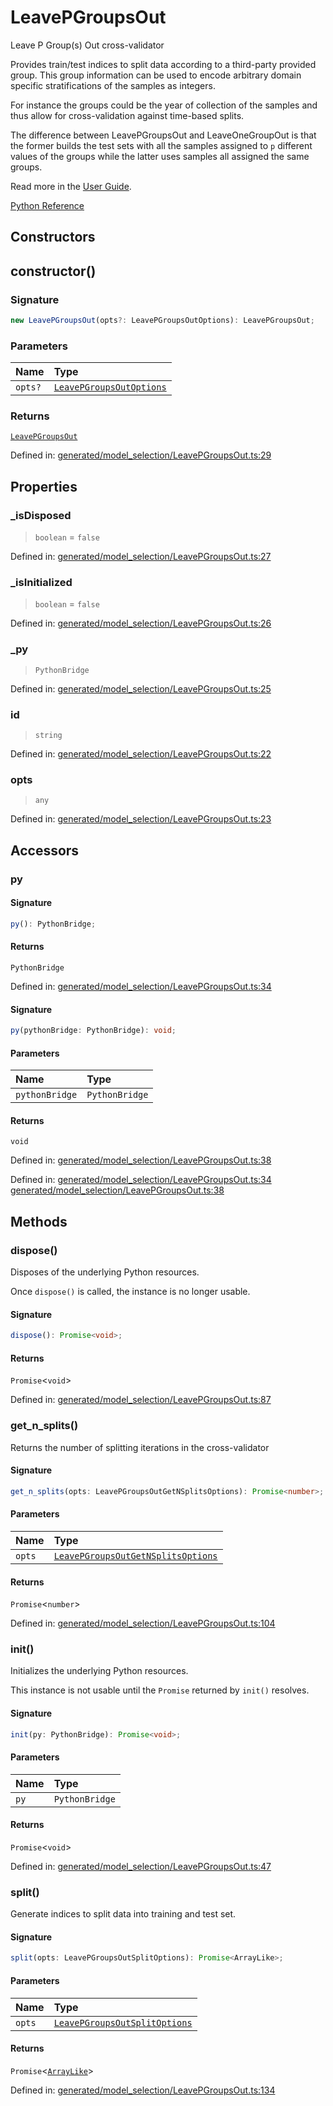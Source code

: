 # LeavePGroupsOut

Leave P Group(s) Out cross-validator

Provides train/test indices to split data according to a third-party provided group. This group information can be used to encode arbitrary domain specific stratifications of the samples as integers.

For instance the groups could be the year of collection of the samples and thus allow for cross-validation against time-based splits.

The difference between LeavePGroupsOut and LeaveOneGroupOut is that the former builds the test sets with all the samples assigned to `p` different values of the groups while the latter uses samples all assigned the same groups.

Read more in the [User Guide](../cross_validation.html#leave-p-groups-out).

[Python Reference](https://scikit-learn.org/stable/modules/generated/sklearn.model_selection.LeavePGroupsOut.html)

## Constructors

## constructor()

### Signature

```ts
new LeavePGroupsOut(opts?: LeavePGroupsOutOptions): LeavePGroupsOut;
```

### Parameters

| Name | Type |
| :------ | :------ |
| `opts?` | [`LeavePGroupsOutOptions`](../interfaces/LeavePGroupsOutOptions.md) |

### Returns

[`LeavePGroupsOut`](LeavePGroupsOut.md)

Defined in:  [generated/model\_selection/LeavePGroupsOut.ts:29](https://github.com/transitive-bullshit/scikit-learn-ts/blob/122b3c0/packages/sklearn/src/generated/model_selection/LeavePGroupsOut.ts#L29)

## Properties

### \_isDisposed

> `boolean`  = `false`

Defined in:  [generated/model\_selection/LeavePGroupsOut.ts:27](https://github.com/transitive-bullshit/scikit-learn-ts/blob/122b3c0/packages/sklearn/src/generated/model_selection/LeavePGroupsOut.ts#L27)

### \_isInitialized

> `boolean`  = `false`

Defined in:  [generated/model\_selection/LeavePGroupsOut.ts:26](https://github.com/transitive-bullshit/scikit-learn-ts/blob/122b3c0/packages/sklearn/src/generated/model_selection/LeavePGroupsOut.ts#L26)

### \_py

> `PythonBridge`

Defined in:  [generated/model\_selection/LeavePGroupsOut.ts:25](https://github.com/transitive-bullshit/scikit-learn-ts/blob/122b3c0/packages/sklearn/src/generated/model_selection/LeavePGroupsOut.ts#L25)

### id

> `string`

Defined in:  [generated/model\_selection/LeavePGroupsOut.ts:22](https://github.com/transitive-bullshit/scikit-learn-ts/blob/122b3c0/packages/sklearn/src/generated/model_selection/LeavePGroupsOut.ts#L22)

### opts

> `any`

Defined in:  [generated/model\_selection/LeavePGroupsOut.ts:23](https://github.com/transitive-bullshit/scikit-learn-ts/blob/122b3c0/packages/sklearn/src/generated/model_selection/LeavePGroupsOut.ts#L23)

## Accessors

### py

#### Signature

```ts
py(): PythonBridge;
```

#### Returns

`PythonBridge`

Defined in:  [generated/model\_selection/LeavePGroupsOut.ts:34](https://github.com/transitive-bullshit/scikit-learn-ts/blob/122b3c0/packages/sklearn/src/generated/model_selection/LeavePGroupsOut.ts#L34)

#### Signature

```ts
py(pythonBridge: PythonBridge): void;
```

#### Parameters

| Name | Type |
| :------ | :------ |
| `pythonBridge` | `PythonBridge` |

#### Returns

`void`

Defined in:  [generated/model\_selection/LeavePGroupsOut.ts:38](https://github.com/transitive-bullshit/scikit-learn-ts/blob/122b3c0/packages/sklearn/src/generated/model_selection/LeavePGroupsOut.ts#L38)

Defined in:  [generated/model\_selection/LeavePGroupsOut.ts:34](https://github.com/transitive-bullshit/scikit-learn-ts/blob/122b3c0/packages/sklearn/src/generated/model_selection/LeavePGroupsOut.ts#L34) [generated/model\_selection/LeavePGroupsOut.ts:38](https://github.com/transitive-bullshit/scikit-learn-ts/blob/122b3c0/packages/sklearn/src/generated/model_selection/LeavePGroupsOut.ts#L38)

## Methods

### dispose()

Disposes of the underlying Python resources.

Once `dispose()` is called, the instance is no longer usable.

#### Signature

```ts
dispose(): Promise<void>;
```

#### Returns

`Promise`\<`void`\>

Defined in:  [generated/model\_selection/LeavePGroupsOut.ts:87](https://github.com/transitive-bullshit/scikit-learn-ts/blob/122b3c0/packages/sklearn/src/generated/model_selection/LeavePGroupsOut.ts#L87)

### get\_n\_splits()

Returns the number of splitting iterations in the cross-validator

#### Signature

```ts
get_n_splits(opts: LeavePGroupsOutGetNSplitsOptions): Promise<number>;
```

#### Parameters

| Name | Type |
| :------ | :------ |
| `opts` | [`LeavePGroupsOutGetNSplitsOptions`](../interfaces/LeavePGroupsOutGetNSplitsOptions.md) |

#### Returns

`Promise`\<`number`\>

Defined in:  [generated/model\_selection/LeavePGroupsOut.ts:104](https://github.com/transitive-bullshit/scikit-learn-ts/blob/122b3c0/packages/sklearn/src/generated/model_selection/LeavePGroupsOut.ts#L104)

### init()

Initializes the underlying Python resources.

This instance is not usable until the `Promise` returned by `init()` resolves.

#### Signature

```ts
init(py: PythonBridge): Promise<void>;
```

#### Parameters

| Name | Type |
| :------ | :------ |
| `py` | `PythonBridge` |

#### Returns

`Promise`\<`void`\>

Defined in:  [generated/model\_selection/LeavePGroupsOut.ts:47](https://github.com/transitive-bullshit/scikit-learn-ts/blob/122b3c0/packages/sklearn/src/generated/model_selection/LeavePGroupsOut.ts#L47)

### split()

Generate indices to split data into training and test set.

#### Signature

```ts
split(opts: LeavePGroupsOutSplitOptions): Promise<ArrayLike>;
```

#### Parameters

| Name | Type |
| :------ | :------ |
| `opts` | [`LeavePGroupsOutSplitOptions`](../interfaces/LeavePGroupsOutSplitOptions.md) |

#### Returns

`Promise`\<[`ArrayLike`](../types/ArrayLike.md)\>

Defined in:  [generated/model\_selection/LeavePGroupsOut.ts:134](https://github.com/transitive-bullshit/scikit-learn-ts/blob/122b3c0/packages/sklearn/src/generated/model_selection/LeavePGroupsOut.ts#L134)
